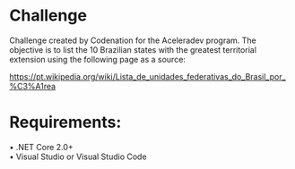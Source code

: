 # Challenge 

Challenge created by Codenation for the Aceleradev program. 
The objective is to list the 10 Brazilian states with the greatest territorial extension using the following page as a source: 

https://pt.wikipedia.org/wiki/Lista_de_unidades_federativas_do_Brasil_por_%C3%A1rea

# Requirements:

• .NET Core 2.0+ </br>
• Visual Studio or Visual Studio Code
